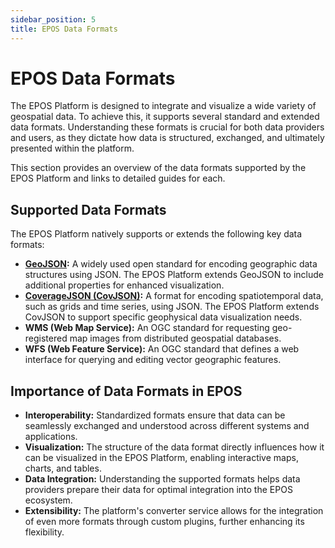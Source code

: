 ```yaml
---
sidebar_position: 5
title: EPOS Data Formats
---
```


# EPOS Data Formats

The EPOS Platform is designed to integrate and visualize a wide variety of geospatial data. To achieve this, it supports several standard and extended data formats. Understanding these formats is crucial for both data providers and users, as they dictate how data is structured, exchanged, and ultimately presented within the platform.

This section provides an overview of the data formats supported by the EPOS Platform and links to detailed guides for each.

## Supported Data Formats

The EPOS Platform natively supports or extends the following key data formats:

*   **[GeoJSON](./geojson.md):** A widely used open standard for encoding geographic data structures using JSON. The EPOS Platform extends GeoJSON to include additional properties for enhanced visualization.
*   **[CoverageJSON (CovJSON)](./coveragejson/index.md):** A format for encoding spatiotemporal data, such as grids and time series, using JSON. The EPOS Platform extends CovJSON to support specific geophysical data visualization needs.
*   **WMS (Web Map Service):** An OGC standard for requesting geo-registered map images from distributed geospatial databases.
*   **WFS (Web Feature Service):** An OGC standard that defines a web interface for querying and editing vector geographic features.

## Importance of Data Formats in EPOS

*   **Interoperability:** Standardized formats ensure that data can be seamlessly exchanged and understood across different systems and applications.
*   **Visualization:** The structure of the data format directly influences how it can be visualized in the EPOS Platform, enabling interactive maps, charts, and tables.
*   **Data Integration:** Understanding the supported formats helps data providers prepare their data for optimal integration into the EPOS ecosystem.
*   **Extensibility:** The platform's converter service allows for the integration of even more formats through custom plugins, further enhancing its flexibility.

